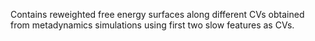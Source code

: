Contains reweighted free energy surfaces along different CVs obtained from metadynamics simulations using first two slow features as CVs.
